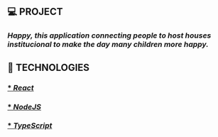  ## 💻 PROJECT
  ### *Happy, this application connecting people to host houses institucional to make the day many children more happy.*

 ## 🚀 TECHNOLOGIES
  ### [* *React*](https://en.reactjs.org/)
  ### [* *NodeJS*](https://nodejs.org/en/)
  ### [* *TypeScript*](https://www.typescriptlang.org/)
